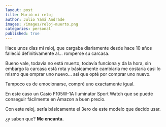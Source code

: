 ```yaml
---
layout: post
title: Murió mi reloj
author: Julio Yamá Andrade
images: /images/reloj-muerto.png
categories: personal
published: true
---
```

Hace unos días mi reloj, que cargaba diariamente desde hace 10 años falleció definitivamente al... romperse su carcasa.

Bueno vale, todavía no está muerto, todavía funciona y da la hora, sin embargo la carcasa está rota y básicamente cambiarla me costaría casi lo mismo que omprar uno nuevo... así que opté por comprar uno nuevo.

Tampoco es de emocionarse, compré uno exactamente igual.

En este caso un Casio F105W-1A Iluminator Sport Watch que se puede conseguir fácilmente en Amazon a buen precio.

Con este reloj, sería básicamente el 3ero de este modelo que decido usar.

¿y saben que?
**Me encanta.**
